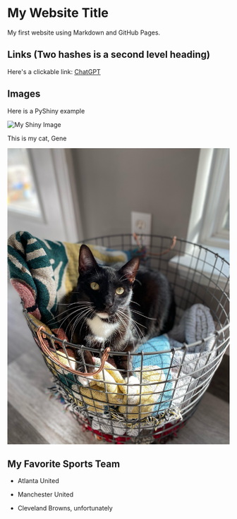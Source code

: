 # My Website Title 

My first website using Markdown and GitHub Pages.

## Links (Two hashes is a second level heading)

Here's a clickable link: [ChatGPT](https://chat.openai.com/)

## Images

Here is a PyShiny example

![My Shiny Image](https://raw.githubusercontent.com/denisecase/pyshiny-penguins-dashboard-express/main/images/LocalAppRunning.JPG)

This is my cat, Gene

![My Pet Image](Gene.jpg "This is my cat, Gene")


## My Favorite Sports Team


- Atlanta United

- Manchester United

- Cleveland Browns, unfortunately
